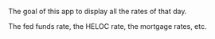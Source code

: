 The goal of this app to display all the rates of that day.

The fed funds rate, the HELOC rate, the mortgage rates, etc.

